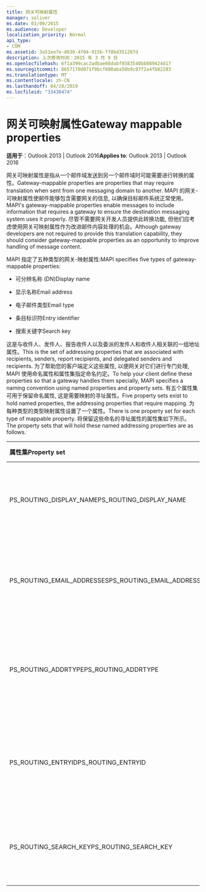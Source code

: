 ```yaml
---
title: 网关可映射属性
manager: soliver
ms.date: 03/09/2015
ms.audience: Developer
localization_priority: Normal
api_type:
- COM
ms.assetid: 3a51ee7e-d030-4f04-915b-ff8bd351207d
description: 上次修改时间：2015 年 3 月 9 日
ms.openlocfilehash: 6f1a399cac2adbae66dabf9383540bb089424d17
ms.sourcegitcommit: 8657170d071f9bcf680aba50b9c07f2a4fb82283
ms.translationtype: MT
ms.contentlocale: zh-CN
ms.lasthandoff: 04/28/2019
ms.locfileid: "33430474"
---
```

# <a name="gateway-mappable-properties"></a><span data-ttu-id="01710-103">网关可映射属性</span><span class="sxs-lookup"><span data-stu-id="01710-103">Gateway mappable properties</span></span>

<span data-ttu-id="01710-104">**适用于**：Outlook 2013 | Outlook 2016</span><span class="sxs-lookup"><span data-stu-id="01710-104">**Applies to**: Outlook 2013 | Outlook 2016</span></span> 
  
<span data-ttu-id="01710-105">网关可映射属性是指从一个邮件域发送到另一个邮件域时可能需要进行转换的属性。</span><span class="sxs-lookup"><span data-stu-id="01710-105">Gateway-mappable properties are properties that may require translation when sent from one messaging domain to another.</span></span> <span data-ttu-id="01710-106">MAPI 的网关-可映射属性使邮件能够包含需要网关的信息, 以确保目标邮件系统正常使用。</span><span class="sxs-lookup"><span data-stu-id="01710-106">MAPI's gateway-mappable properties enable messages to include information that requires a gateway to ensure the destination messaging system uses it properly.</span></span> <span data-ttu-id="01710-107">尽管不需要网关开发人员提供此转换功能, 但他们应考虑使用网关可映射属性作为改进邮件内容处理的机会。</span><span class="sxs-lookup"><span data-stu-id="01710-107">Although gateway developers are not required to provide this translation capability, they should consider gateway-mappable properties as an opportunity to improve handling of message content.</span></span>
  
<span data-ttu-id="01710-108">MAPI 指定了五种类型的网关-映射属性:</span><span class="sxs-lookup"><span data-stu-id="01710-108">MAPI specifies five types of gateway-mappable properties:</span></span>
  
- <span data-ttu-id="01710-109">可分辨名称 (DN)</span><span class="sxs-lookup"><span data-stu-id="01710-109">Display name</span></span>
    
- <span data-ttu-id="01710-110">显示名称</span><span class="sxs-lookup"><span data-stu-id="01710-110">Email address</span></span>
    
- <span data-ttu-id="01710-111">电子邮件类型</span><span class="sxs-lookup"><span data-stu-id="01710-111">Email type</span></span>
    
- <span data-ttu-id="01710-112">条目标识符</span><span class="sxs-lookup"><span data-stu-id="01710-112">Entry identifier</span></span>
    
- <span data-ttu-id="01710-113">搜索关键字</span><span class="sxs-lookup"><span data-stu-id="01710-113">Search key</span></span>
    
<span data-ttu-id="01710-114">这是与收件人、发件人、报告收件人以及委派的发件人和收件人相关联的一组地址属性。</span><span class="sxs-lookup"><span data-stu-id="01710-114">This is the set of addressing properties that are associated with recipients, senders, report recipients, and delegated senders and recipients.</span></span> <span data-ttu-id="01710-115">为了帮助您的客户端定义这些属性, 以便网关对它们进行专门处理, MAPI 使用命名属性和属性集指定命名约定。</span><span class="sxs-lookup"><span data-stu-id="01710-115">To help your client define these properties so that a gateway handles them specially, MAPI specifies a naming convention using named properties and property sets.</span></span> <span data-ttu-id="01710-116">有五个属性集可用于保留命名属性, 这是需要映射的寻址属性。</span><span class="sxs-lookup"><span data-stu-id="01710-116">Five property sets exist to hold named properties, the addressing properties that require mapping.</span></span> <span data-ttu-id="01710-117">为每种类型的类型映射属性设置了一个属性。</span><span class="sxs-lookup"><span data-stu-id="01710-117">There is one property set for each type of mappable property.</span></span> <span data-ttu-id="01710-118">将保留这些命名的寻址属性的属性集如下所示。</span><span class="sxs-lookup"><span data-stu-id="01710-118">The property sets that will hold these named addressing properties are as follows.</span></span>
  
|<span data-ttu-id="01710-119">**属性集**</span><span class="sxs-lookup"><span data-stu-id="01710-119">**Property set**</span></span>|<span data-ttu-id="01710-120">**说明**</span><span class="sxs-lookup"><span data-stu-id="01710-120">**Description**</span></span>|
|:-----|:-----|
|<span data-ttu-id="01710-121">PS_ROUTING_DISPLAY_NAME</span><span class="sxs-lookup"><span data-stu-id="01710-121">PS_ROUTING_DISPLAY_NAME</span></span>  <br/> |<span data-ttu-id="01710-122">包含用作显示名称的字符串属性。</span><span class="sxs-lookup"><span data-stu-id="01710-122">Contains string properties used as display names.</span></span>  <br/> |
|<span data-ttu-id="01710-123">PS_ROUTING_EMAIL_ADDRESSES</span><span class="sxs-lookup"><span data-stu-id="01710-123">PS_ROUTING_EMAIL_ADDRESSES</span></span>  <br/> |<span data-ttu-id="01710-124">包含用作电子邮件地址的字符串属性。</span><span class="sxs-lookup"><span data-stu-id="01710-124">Contains string properties used as email addresses.</span></span>  <br/> |
|<span data-ttu-id="01710-125">PS_ROUTING_ADDRTYPE</span><span class="sxs-lookup"><span data-stu-id="01710-125">PS_ROUTING_ADDRTYPE</span></span>  <br/> |<span data-ttu-id="01710-126">包含用作电子邮件地址类型的字符串属性。</span><span class="sxs-lookup"><span data-stu-id="01710-126">Contains string properties used as email address types.</span></span>  <br/> |
|<span data-ttu-id="01710-127">PS_ROUTING_ENTRYID</span><span class="sxs-lookup"><span data-stu-id="01710-127">PS_ROUTING_ENTRYID</span></span>  <br/> |<span data-ttu-id="01710-128">包含用作长期条目标识符的二进制属性。</span><span class="sxs-lookup"><span data-stu-id="01710-128">Contains binary properties used as long-term entry identifiers.</span></span>  <br/> |
|<span data-ttu-id="01710-129">PS_ROUTING_SEARCH_KEY</span><span class="sxs-lookup"><span data-stu-id="01710-129">PS_ROUTING_SEARCH_KEY</span></span>  <br/> |<span data-ttu-id="01710-130">包含用作搜索键的二进制属性。</span><span class="sxs-lookup"><span data-stu-id="01710-130">Contains binary properties used as search keys.</span></span>  <br/> |
   


